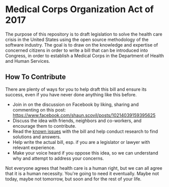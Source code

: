 # Medical Corps Organization Act of 2017

The purpose of this repository is to draft legislation to solve the health care crisis in the United States using the open source methodology of the software industry. The goal is to draw on the knowledge and expertise of concerned citizens in order to write a bill that can be introduced into Congress, in order to establish a Medical Corps in the Department of Health and Human Services.

## How To Contribute

There are plenty of ways for you to help draft this bill and ensure its success, even if you have never done anything like this before.

- Join in on the discussion on Facebook by liking, sharing and commenting on this post: https://www.facebook.com/shaun.scovil/posts/10214039159395625
- Discuss the idea with friends, neighbors and co-workers, and encourage them to contribute.
- Read the [known issues](https://github.com/sscovil/medical-corps/issues) with the bill and help conduct research to find solutions and answers.
- Help write the actual bill, esp. if you are a legislator or lawyer with relevant experience.
- Make your voice heard if you oppose this idea, so we can understand why and attempt to address your concerns.

Not everyone agrees that health care is a human right, but we can all agree that it is a human necessity. You're going to need it eventually. Maybe not today, maybe not tomorrow, but soon and for the rest of your life.
